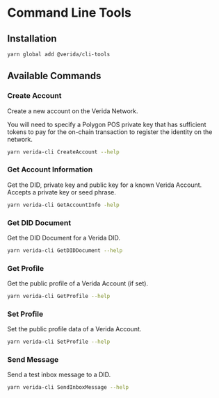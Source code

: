 # Command Line Tools

## Installation

```bash
yarn global add @verida/cli-tools
```

## Available Commands

### Create Account

Create a new account on the Verida Network.

You will need to specify a Polygon POS private key that has sufficient tokens to pay for the on-chain transaction to register the identity on the network.

```bash
yarn verida-cli CreateAccount --help
```

### Get Account Information

Get the DID, private key and public key for a known Verida Account. Accepts a private key or seed phrase.

```bash
yarn verida-cli GetAccountInfo -help
```

### Get DID Document

Get the DID Document for a Verida DID.

```bash
yarn verida-cli GetDIDDocument --help
```

### Get Profile

Get the public profile of a Verida Account (if set).

```bash
yarn verida-cli GetProfile --help
```

### Set Profile

Set the public profile data of a Verida Account.

```bash
yarn verida-cli SetProfile --help
```

### Send Message

Send a test inbox message to a DID.

```bash
yarn verida-cli SendInboxMessage --help
```



